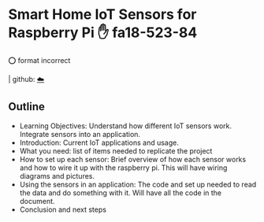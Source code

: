 # Smart Home IoT Sensors for Raspberry Pi :hand: fa18-523-84

:o: format incorrect

| github: [:cloud:](https://github.com/cloudmesh-community/fa18-523-84/edit/master/paper/paper.md)


## Outline

 * Learning Objectives:  Understand how different IoT sensors work.  Integrate sensors into an application.
 * Introduction:  Current IoT applications and usage.
 * What you need:  list of items needed to replicate the project
 * How to set up each sensor:  Brief overview of how each sensor works and how to wire it up with the raspberry pi.  This will have wiring diagrams and pictures.
 * Using the sensors in an application:  The code and set up needed to read the data and do something with it.  Will have all the code in the document.
 * Conclusion and next steps

